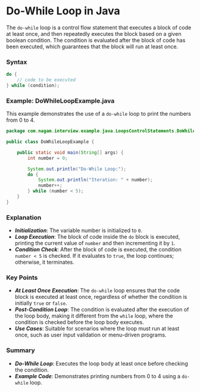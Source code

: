 # Do-While Loop in Java

The `do-while` loop is a control flow statement that executes a block of code at least once, and then repeatedly executes the block based on a given boolean condition. The condition is evaluated after the block of code has been executed, which guarantees that the block will run at least once.

### Syntax

```java
do {
    // code to be executed
} while (condition);
```

### Example: DoWhileLoopExample.java

This example demonstrates the use of a `do-while` loop to print the numbers from 0 to 4.

```java
package com.nagam.interview.example.java.LoopsControlStatements.DoWhileLoop;

public class DoWhileLoopExample {

    public static void main(String[] args) {
        int number = 0;

        System.out.println("Do-While Loop:");
        do {
            System.out.println("Iteration: " + number);
            number++;
        } while (number < 5);
    }
}
```

### Explanation
- ***Initialization***: The variable number is initialized to `0`.
- ***Loop Execution***: The block of code inside the `do` block is executed, printing the current value of `number` and then incrementing it by `1`.
- ***Condition Check***: After the block of code is executed, the condition `number < 5` is checked. If it evaluates to `true`, the loop continues; otherwise, it terminates.

### Key Points
- ***At Least Once Execution***: The `do-while` loop ensures that the code block is executed at least once, regardless of whether the condition is initially `true` or `false`.
- ***Post-Condition Loop***: The condition is evaluated after the execution of the loop body, making it different from the `while` loop, where the condition is checked before the loop body executes.
- ***Use Cases***: Suitable for scenarios where the loop must run at least once, such as user input validation or menu-driven programs.

### Summary
- ***Do-While Loop***: Executes the loop body at least once before checking the condition.
- ***Example Code***: Demonstrates printing numbers from 0 to 4 using a `do-while` loop.

